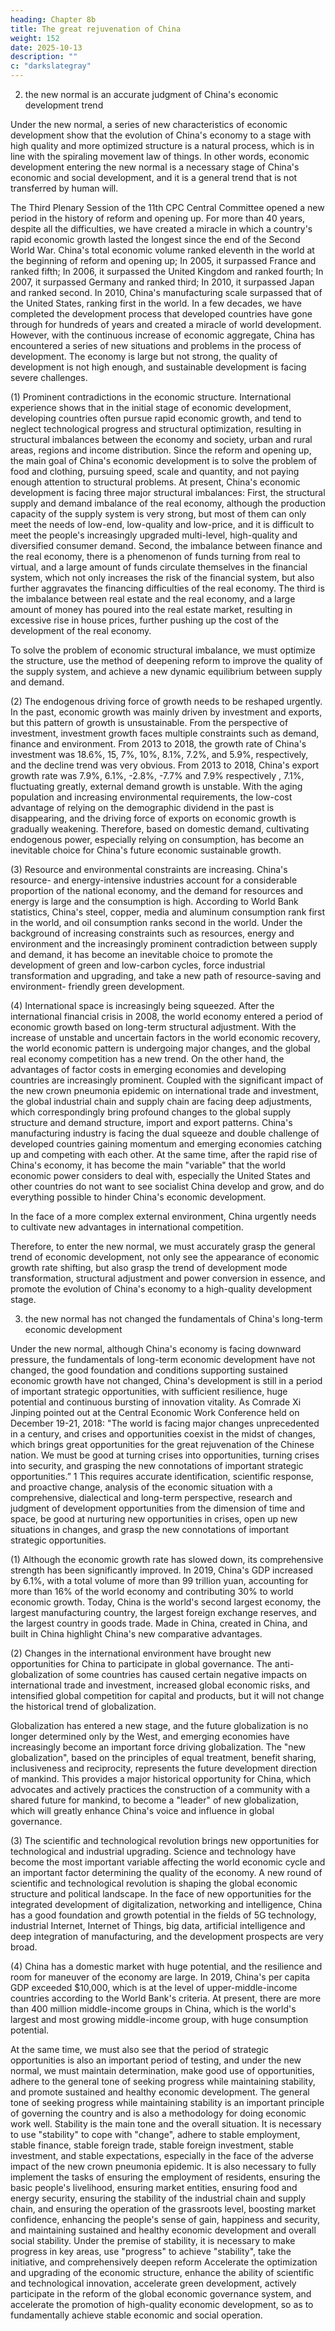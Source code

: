 ```yaml
---
heading: Chapter 8b
title: The great rejuvenation of China
weight: 152
date: 2025-10-13
description: ""
c: "darkslategray"
---
```




2. the new normal is an accurate judgment of China's economic development trend

Under the new normal, a series of new characteristics of economic development show that the
evolution of China's economy to a stage with high quality and more optimized structure is a natural
process, which is in line with the spiraling movement law of things. In other words, economic
development entering the new normal is a necessary stage of China's economic and social
development, and it is a general trend that is not transferred by human will.

The Third Plenary Session of the 11th CPC Central Committee opened a new period in the history
of reform and opening up. For more than 40 years, despite all the difficulties, we have created a
miracle in which a country's rapid economic growth lasted the longest since the end of the Second
World War. China's total economic volume ranked eleventh in the world at the beginning of reform
and opening up; In 2005, it surpassed France and ranked fifth; In 2006, it surpassed the United
Kingdom and ranked fourth; In 2007, it surpassed Germany and ranked third; In 2010, it surpassed
Japan and ranked second. In 2010, China's manufacturing scale surpassed that of the United States,
ranking first in the world. In a few decades, we have completed the development process that
developed countries have gone through for hundreds of years and created a miracle of world
development. However, with the continuous increase of economic aggregate, China has encountered
a series of new situations and problems in the process of development. The economy is large but
not strong, the quality of development is not high enough, and sustainable development is facing
severe challenges.


(1) Prominent contradictions in the economic structure. International experience shows that in the
initial stage of economic development, developing countries often pursue rapid economic growth,
and tend to neglect technological progress and structural optimization, resulting in structural
imbalances between the economy and society, urban and rural areas, regions and income distribution.
Since the reform and opening up, the main goal of China's economic development is to solve the
problem of food and clothing, pursuing speed, scale and quantity, and not paying enough attention
to structural problems. At present, China's economic development is facing three major structural
imbalances: First, the structural supply and demand imbalance of the real economy, although the
production capacity of the supply system is very strong, but most of them can only meet the needs
of low-end, low-quality and low-price, and it is difficult to meet the people's increasingly upgraded
multi-level, high-quality and diversified consumer demand. Second, the imbalance between finance
and the real economy, there is a phenomenon of funds turning from real to virtual, and a large
amount of funds circulate themselves in the financial system, which not only increases the risk of
the financial system, but also further aggravates the financing difficulties of the real economy. The
third is the imbalance between real estate and the real economy, and a large amount of money has
poured into the real estate market, resulting in excessive rise in house prices, further pushing up the
cost of the development of the real economy.

To solve the problem of economic structural imbalance, we must optimize the structure, use the
method of deepening reform to improve the quality of the supply system, and achieve a new dynamic
equilibrium between supply and demand.

(2) The endogenous driving force of growth needs to be reshaped urgently. In the past, economic
growth was mainly driven by investment and exports, but this pattern of growth is unsustainable.
From the perspective of investment, investment growth faces multiple constraints such as demand,
finance and environment. From 2013 to 2018, the growth rate of China's investment was 18.6%, 15,
7%, 10%, 8.1%, 7.2%, and 5.9%, respectively, and the decline trend was very obvious. From 2013
to 2018, China's export growth rate was 7.9%, 6.1%, -2.8%, -7.7% and 7.9% respectively , 7.1%,
fluctuating greatly, external demand growth is unstable. With the aging population and increasing
environmental requirements, the low-cost advantage of relying on the demographic dividend in the
past is disappearing, and the driving force of exports on economic growth is gradually weakening.
Therefore, based on domestic demand, cultivating endogenous power, especially relying on
consumption, has become an inevitable choice for China's future economic sustainable growth.

(3) Resource and environmental constraints are increasing. China's resource- and energy-intensive
industries account for a considerable proportion of the national economy, and the demand for
resources and energy is large and the consumption is high. According to World Bank statistics,
China's steel, copper, media and aluminum consumption rank first in the world, and oil consumption
ranks second in the world. Under the background of increasing constraints such as resources, energy
and environment and the increasingly prominent contradiction between supply and demand, it has
become an inevitable choice to promote the development of green and low-carbon cycles, force
industrial transformation and upgrading, and take a new path of resource-saving and environment-
friendly green development.

(4) International space is increasingly being squeezed. After the international financial crisis in 2008,
the world economy entered a period of economic growth based on long-term structural adjustment.
With the increase of unstable and uncertain factors in the world economic recovery, the world
economic pattern is undergoing major changes, and the global real economy competition has a new
trend. On the other hand, the advantages of factor costs in emerging economies and developing
countries are increasingly prominent. Coupled with the significant impact of the new crown
pneumonia epidemic on international trade and investment, the global industrial chain and supply
chain are facing deep adjustments, which correspondingly bring profound changes to the global
supply structure and demand structure, import and export patterns. China's manufacturing industry
is facing the dual squeeze and double challenge of developed countries gaining momentum and
emerging economies catching up and competing with each other. At the same time, after the rapid
rise of China's economy, it has become the main "variable" that the world economic power considers
to deal with, especially the United States and other countries do not want to see socialist China
develop and grow, and do everything possible to hinder China's economic development.

In the face of a more complex external environment, China urgently needs to cultivate new
advantages in international competition.

Therefore, to enter the new normal, we must accurately grasp the general trend of economic
development, not only see the appearance of economic growth rate shifting, but also grasp the trend
of development mode transformation, structural adjustment and power conversion in essence, and
promote the evolution of China's economy to a high-quality development stage.

3. the new normal has not changed the fundamentals of China's long-term economic development

Under the new normal, although China's economy is facing downward pressure, the fundamentals
of long-term economic development have not changed, the good foundation and conditions
supporting sustained economic growth have not changed, China's development is still in a period of
important strategic opportunities, with sufficient resilience, huge potential and continuous bursting
of innovation vitality. As Comrade Xi Jinping pointed out at the Central Economic Work
Conference held on December 19-21, 2018: "The world is facing major changes unprecedented in
a century, and crises and opportunities coexist in the midst of changes, which brings great
opportunities for the great rejuvenation of the Chinese nation. We must be good at turning crises
into opportunities, turning crises into security, and grasping the new connotations of important
strategic opportunities.” 1 This requires accurate identification, scientific response, and proactive
change, analysis of the economic situation with a comprehensive, dialectical and long-term
perspective, research and judgment of development opportunities from the dimension of time and
space, be good at nurturing new opportunities in crises, open up new situations in changes, and grasp
the new connotations of important strategic opportunities.

(1) Although the economic growth rate has slowed down, its comprehensive strength has been
significantly improved. In 2019, China's GDP increased by 6.1%, with a total volume of more than
99 trillion yuan, accounting for more than 16% of the world economy and contributing 30% to world
economic growth. Today, China is the world's second largest economy, the largest manufacturing
country, the largest foreign exchange reserves, and the largest country in goods trade. Made in China,
created in China, and built in China highlight China's new comparative advantages.

(2) Changes in the international environment have brought new opportunities for China to
participate in global governance. The anti-globalization of some countries has caused certain
negative impacts on international trade and investment, increased global economic risks, and
intensified global competition for capital and products, but it will not change the historical trend of
globalization.

Globalization has entered a new stage, and the future globalization is no longer determined only by
the West, and emerging economies have increasingly become an important force driving
globalization. The "new globalization", based on the principles of equal treatment, benefit sharing,
inclusiveness and reciprocity, represents the future development direction of mankind. This
provides a major historical opportunity for China, which advocates and actively practices the
construction of a community with a shared future for mankind, to become a "leader" of new
globalization, which will greatly enhance China's voice and influence in global governance.

(3) The scientific and technological revolution brings new opportunities for technological and
industrial upgrading. Science and technology have become the most important variable affecting
the world economic cycle and an important factor determining the quality of the economy. A new
round of scientific and technological revolution is shaping the global economic structure and
political landscape. In the face of new opportunities for the integrated development of digitalization,
networking and intelligence, China has a good foundation and growth potential in the fields of 5G
technology, industrial Internet, Internet of Things, big data, artificial intelligence and deep
integration of manufacturing, and the development prospects are very broad.

(4) China has a domestic market with huge potential, and the resilience and room for maneuver of
the economy are large. In 2019, China's per capita GDP exceeded $10,000, which is at the level of
upper-middle-income countries according to the World Bank's criteria. At present, there are more
than 400 million middle-income groups in China, which is the world's largest and most growing
middle-income group, with huge consumption potential.

At the same time, we must also see that the period of strategic opportunities is also an important
period of testing, and under the new normal, we must maintain determination, make good use of
opportunities, adhere to the general tone of seeking progress while maintaining stability, and
promote sustained and healthy economic development. The general tone of seeking progress while
maintaining stability is an important principle of governing the country and is also a methodology
for doing economic work well. Stability is the main tone and the overall situation. It is necessary to
use "stability" to cope with "change", adhere to stable employment, stable finance, stable foreign
trade, stable foreign investment, stable investment, and stable expectations, especially in the face of
the adverse impact of the new crown pneumonia epidemic. It is also necessary to fully implement
the tasks of ensuring the employment of residents, ensuring the basic people's livelihood, ensuring
market entities, ensuring food and energy security, ensuring the stability of the industrial chain and
supply chain, and ensuring the operation of the grassroots level, boosting market confidence,
enhancing the people's sense of gain, happiness and security, and maintaining sustained and healthy
economic development and overall social stability. Under the premise of stability, it is necessary to
make progress in key areas, use "progress" to achieve "stability", take the initiative, and
comprehensively deepen reform Accelerate the optimization and upgrading of the economic
structure, enhance the ability of scientific and technological innovation, accelerate green
development, actively participate in the reform of the global economic governance system, and
accelerate the promotion of high-quality economic development, so as to fundamentally achieve
stable economic and social operation.
